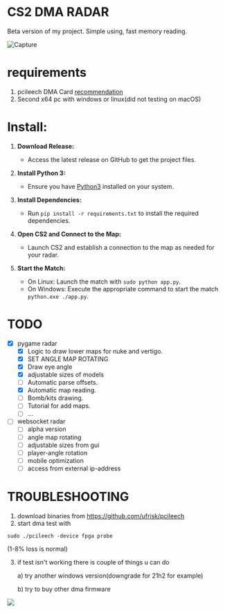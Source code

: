 # CS2 DMA RADAR
Beta version of my project. Simple using, fast memory reading.

![Capture](https://github.com/meanwhiletothestars/CS2_DMA_Radar/blob/main/testing/preview.gif)
# requirements
1. pcileech DMA Card [recommendation](https://github.com/ufrisk/pcileech?tab=readme-ov-file#hardware-based-memory-aqusition-methods)
2. Second x64 pc with windows or linux(did not testing on macOS)
# Install:
1. **Download Release:**
   - Access the latest release on GitHub to get the project files.

2. **Install Python 3:**
   - Ensure you have [Python3](https://www.python.org/downloads/) installed on your system.

3. **Install Dependencies:**
   - Run `pip install -r requirements.txt` to install the required dependencies.

4. **Open CS2 and Connect to the Map:**
   - Launch CS2 and establish a connection to the map as needed for your radar.

5. **Start the Match:**
   - On Linux: Launch the match with `sudo python app.py`.
   - On Windows: Execute the appropriate command to start the match `python.exe ./app.py`.

# TODO
- [x] pygame radar
   - [x] Logic to draw lower maps for nuke and vertigo.
   - [x] SET ANGLE MAP ROTATING
   - [x] Draw eye angle
   - [x] adjustable sizes of models
   - [ ] Automatic parse offsets.
   - [x] Automatic map reading.
   - [ ] Bomb/kits drawing.
   - [ ] Tutorial for add maps.
   - [ ] ...
- [ ] websocket radar
   - [ ] alpha version
   - [ ] angle map rotating
   - [ ] adjustable sizes from gui
   - [ ] player-angle rotation
   - [ ] mobile optimization
   - [ ] access from external ip-address

# TROUBLESHOOTING
1. download binaries from https://github.com/ufrisk/pcileech
2. start dma test with
```
sudo ./pcileech -device fpga probe
```
(1-8% loss is normal)

3. if test isn't working there is couple of things u can do

   a) try another windows version(downgrade for 21h2 for example)
   
   b) try to buy other dma firmware

![](https://view-counter.tobyhagan.com/?user={meanwhiletothestars}/{CS2_DMA_Radar})
